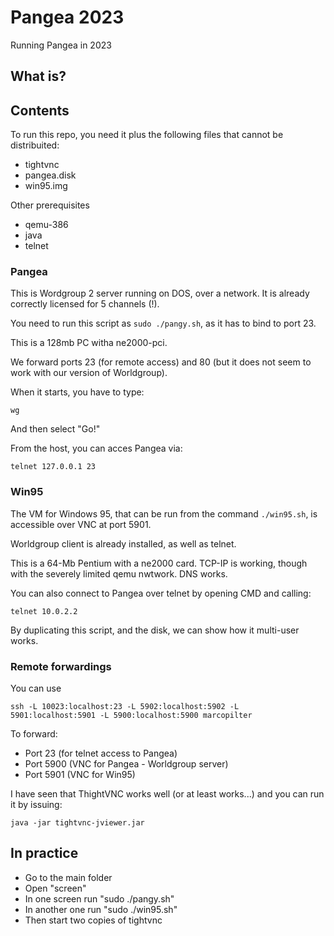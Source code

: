 # Pangea 2023

Running Pangea in 2023 

## What is?

## Contents

To run this repo, you need it plus the following files that cannot be distribuited:

- tightvnc
- pangea.disk
- win95.img

Other prerequisites

- qemu-386
- java
- telnet



### Pangea

This is Wordgroup 2 server running on DOS, over a network. It is already correctly licensed for 5 channels (!).

You need to run this script as `sudo ./pangy.sh`, as it has to bind to port 23.

This is a 128mb PC witha ne2000-pci.

We forward ports 23 (for remote access) and 80 (but it does not seem to work with our version of Worldgroup).

When it starts, you have to type:

	wg

And then select "Go!"

From the host, you can acces Pangea via:

	telnet 127.0.0.1 23

### Win95

The VM for Windows 95, that can be run from the command `./win95.sh`, is accessible over VNC at port 5901.

Worldgroup client is already installed, as well as telnet.

This is a 64-Mb Pentium with a ne2000 card. TCP-IP is working, though with the severely limited qemu nwtwork. DNS works.

You can also connect to Pangea over telnet by opening CMD and calling:

	telnet 10.0.2.2 


By duplicating this script, and the disk, we can show how it multi-user works.


### Remote forwardings

You can use

	ssh -L 10023:localhost:23 -L 5902:localhost:5902 -L 5901:localhost:5901 -L 5900:localhost:5900 marcopilter

To forward:

- Port 23 (for telnet access to Pangea)
- Port 5900 (VNC for Pangea - Worldgroup server)
- Port 5901 (VNC for Win95)

I have seen that ThightVNC works well (or at least works...) and you can run it by issuing:

	java -jar tightvnc-jviewer.jar

## In practice

- Go to the main folder
- Open "screen"
- In one screen run "sudo ./pangy.sh"
- In another one run "sudo ./win95.sh"
- Then start two copies of tightvnc


